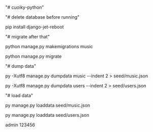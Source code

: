 "# cuoiky-python" 

"# delete database before running"

pip install django-jet-reboot

"# migrate after that"

python manage.py makemigrations music

python manage.py migrate

"# dump data"

py -Xutf8 manage.py dumpdata music --indent 2 >  seed/music.json 

py -Xutf8 manage.py dumpdata users --indent 2 >  seed/users.json 

"# load data"

py manage.py loaddata  seed/music.json


py manage.py loaddata  seed/users.json


admin
123456
